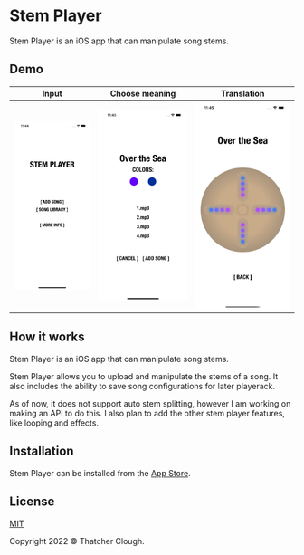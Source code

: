 # Stem Player
Stem Player is an iOS app that can manipulate song stems.

## Demo
Input|Choose meaning|Translation
:-------------------------:|:-------------------------:|:-------------------------:
![](./images/6.5/6.5_1.png)|![](./images/6.5/6.5_2.png)|![](./images/6.5/6.5_3.png)

## How it works
Stem Player is an iOS app that can manipulate song stems.

Stem Player allows you to upload and manipulate the stems of a song. It also includes the ability to save song configurations for later playerack. 

As of now, it does not support auto stem splitting, however I am working on making an API to do this. I also plan to add the other stem player features, like looping and effects.

## Installation
Stem Player can be installed from the [App Store](https://apps.apple.com/us/app/stem-player-remake-the-music/id1612768741).

## License
[MIT](https://choosealicense.com/licenses/mit/)

Copyright 2022 © Thatcher Clough.
